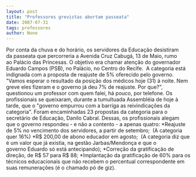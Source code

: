 ```yaml
---
layout: post
title: "Professores grevistas abortam passeata"
date: 2007-07-31
tags: professores
author: None
---
```

Por conta da chuva e do hor&aacute;rio, os servidores da Educa&ccedil;&atilde;o&nbsp;desistiram da&nbsp;passeata que&nbsp;percorreria a Avenida Cruz Cabug&aacute;, 13 de Maio,&nbsp;rumo ao&nbsp;Pal&aacute;cio das Princesas.
O objetivo&nbsp;era chamar aten&ccedil;&atilde;o do governador Eduardo Campos (PSB), no Pal&aacute;cio, no Centro do Recife.&nbsp;
A categoria est&aacute; indignada com a proposta de reajuste de 5% oferecido pelo governo.
&quot;Vamos esperar o resultado&nbsp;da posi&ccedil;&atilde;o dos m&eacute;dicos hoje (31)&nbsp;&agrave; noite.&nbsp;Nem greve eles fizeram e o governo j&aacute; deu 7% de reajuste. Por que?&quot;, questionou um professor com quem falei, h&aacute; pouco, por telefone.
Os profissionais se queixaram, durante a tumultuada Assembl&eacute;ia de hoje &agrave; tarde, que&nbsp;o &quot;governo empurrou com a barriga as&nbsp;reivindica&ccedil;&otilde;es&nbsp;da categoria&quot;. 
Foram encaminhadas 23 propostas da categoria para o secret&aacute;rio de Educa&ccedil;&atilde;o, Danilo Cabral. Dessas, os profissionais alegam que&nbsp;o governo respondeu - e n&atilde;o a contento - a apenas&nbsp;quatro:
*Reajuste de 5% no vencimento dos servidores, a partir de setembro;
&nbsp;(A&nbsp;categoria quer 16%) 
*R$ 200,00 de abono educador em agosto;&nbsp;
(A categoria diz que &eacute; um valor que j&aacute; existia, na gest&atilde;o Jarbas/Mendon&ccedil;a&nbsp;e que&nbsp;o governo&nbsp;Eduardo s&oacute; est&aacute; antecipando);
*Corre&ccedil;&atilde;o da gratifica&ccedil;&atilde;o de dire&ccedil;&atilde;o, de R$ 57 para R$ 88;
*Implanta&ccedil;&atilde;o da gratifica&ccedil;&atilde;o de&nbsp;60% para os t&eacute;cnicos educacionais que n&atilde;o recebem o percentual correspondente em suas remunera&ccedil;&otilde;es (&eacute; o chamado p&oacute; de giz). 